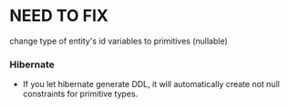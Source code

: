 # NEED TO FIX
change type of entity's id variables to primitives (nullable)

### Hibernate

- If you let hibernate generate DDL, it will automatically create not null constraints for primitive types.
